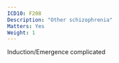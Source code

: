 ```yaml
---
ICD10: F208
Description: "Other schizophrenia"
Matters: Yes
Weight: 1
---
```

Induction/Emergence complicated
